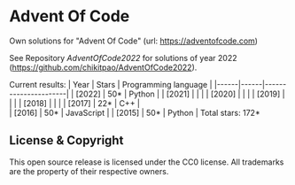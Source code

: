 Advent Of Code
===

Own solutions for "Advent Of Code" (url: https://adventofcode.com)

See Repository *AdventOfCode2022* for solutions of year 2022 (https://github.com/chikitpao/AdventOfCode2022).

Current results:
| Year | Stars | Programming language |
|------|------|----------------------|
| \[2022\] | 50\* | Python |
| \[2021\] |  |  |
| \[2020\] |  |  |
| \[2019\] |  |  |
| \[2018\] |  |  |
| \[2017\] | 22\* | C++ |  
| \[2016\] | 50\* | JavaScript |
| \[2015\] | 50\* | Python |
Total stars: 172\*

License & Copyright
-------------------
This open source release is licensed under the CC0 license. All trademarks are the property of their respective owners.
